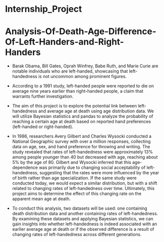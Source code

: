# Internship_Project

# Analysis-Of-Death-Age-Difference-Of-Left-Handers-and-Right-Handers

- Barak Obama, Bill Gates, Oprah Winfrey, Babe Ruth, and Marie Curie are notable individuals who are left-handed, showcasing that left-handedness is not uncommon among prominent figures.

- According to a 1991 study, left-handed people were reported to die on average nine years earlier than right-handed people, a claim that warrants further investigation.

- The aim of this project is to explore the potential link between left-handedness and average age at death using age distribution data. We will utilize Bayesian statistics and pandas to analyze the probability of reaching a certain age at death based on reported hand preferences (left-handed or right-handed).

- In 1986, researchers Avery Gilbert and Charles Wysocki conducted a National Geographic survey with over a million responses, collecting data on age, sex, and hand preference for throwing and writing. The study revealed that rates of left-handedness were approximately 13% among people younger than 40 but decreased with age, reaching about 5% by the age of 80. Gilbert and Wysocki inferred that this age-dependence was primarily due to changing social acceptability of left-handedness, suggesting that the rates were more influenced by the year of birth rather than age specialization. If the same study were conducted today, we would expect a similar distribution, but with a shift related to changing rates of left-handedness over time. Ultimately, this project aims to determine the effect of this changing rate on the apparent mean age at death.

- To conduct this analysis, two datasets will be used: one containing death distribution data and another containing rates of left-handedness. By examining these datasets and applying Bayesian statistics, we can gain insights into whether left-handedness is indeed associated with an earlier average age at death or if the observed difference is a result of changing rates of left-handedness across different generations.
